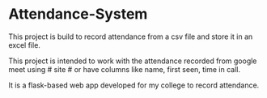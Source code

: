 # Attendance-System
This project is build to record attendance from a csv file and store it in an excel file.

This project is intended to work with the attendance recorded from google meet using # site # or have columns like name, first seen, time in call.

It is a flask-based web app developed for my college to record attendance.
